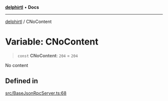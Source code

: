 [**delphirtl**](../README.md) • **Docs**

***

[delphirtl](../globals.md) / CNoContent

# Variable: CNoContent

> `const` **CNoContent**: `204` = `204`

No content

## Defined in

[src/BaseJsonRpcServer.ts:68](https://github.com/chuacw/delphirtl/blob/01752da42abbae178d000244800240d96a86d86e/src/BaseJsonRpcServer.ts#L68)
